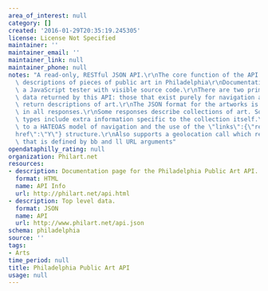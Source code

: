 ```yaml
---
area_of_interest: null
category: []
created: '2016-01-29T20:35:19.245305'
license: License Not Specified
maintainer: ''
maintainer_email: ''
maintainer_link: null
maintainer_phone: null
notes: "A read-only, RESTful JSON API.\r\nThe core function of the API is to return\
  \ descriptions of pieces of public art in Philadelphia\r\nDocumentation includes\
  \ a JavaScript tester with visible source code.\r\nThere are two primary types of\
  \ data returned by this API: those that exist purely for navigation and those that\
  \ return descriptions of art.\r\nThe JSON format for the artworks is consistent\
  \ in all responses.\r\nSome responses describe collections of art. Some collection\
  \ types include extra information specific to the collection itself.\r\nMostly conforms\
  \ to a HATEOAS model of navigation and the use of the \"links\":{\"rel\":\"X\",\"\
  href\":\"Y\"} structure.\r\nAlso supports a geolocation call which returns a collection\
  \ that is defined by bb and ll URL arguments"
opendataphilly_rating: null
organization: Philart.net
resources:
- description: Documentation page for the Philadelphia Public Art API.
  format: HTML
  name: API Info
  url: http://philart.net/api.html
- description: Top level data.
  format: JSON
  name: API
  url: http://www.philart.net/api.json
schema: philadelphia
source: ''
tags:
- Arts
time_period: null
title: Philadelphia Public Art API
usage: null
---
```

